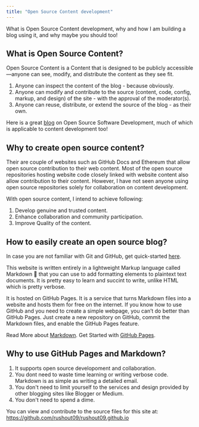 ```yaml
---
title: "Open Source Content development"
---
```


What is Open Source Content development, why and how I am building a blog using it, and why maybe you should too!

## What is Open Source Content?

Open Source Content is a Content that is designed to be publicly accessible—anyone can see, modify, and distribute the content as they see fit.

1. Anyone can inspect the content of the blog - because obviously.
2. Anyone can modify and contribute to the source (content, code, config, markup, and design) of the site - with the approval of the moderator(s).
3. Anyone can reuse, distribute, or extend the source of the blog - as their own.

Here is a great [blog](https://www.freecodecamp.org/news/what-is-great-about-developing-open-source-and-what-is-not/) on Open Source Software Development, much of which is applicable to content development too!

## Why to create open source content?

Their are couple of websites such as GitHub Docs and Ethereum that allow open source contribution to their web content. Most of the open source repositories hosting website code closely linked with website content also allow contribution to their content. However, I have not seen anyone using open source repositories solely for collaboration on content development.

With open source content, I intend to achieve following:

1. Develop genuine and trusted content.
2. Enhance collaboration and community participation.
3. Improve Quality of the content.

## How to easily create an open source blog?

In case you are not familiar with Git and GitHub, get quick-started [here](https://docs.github.com/en/get-started/quickstart).

This website is written entirely in a lightweight Markup language called Markdown :rofl: that you can use to add formatting elements to plaintext text documents. It is pretty easy to learn and succint to write, unlike HTML which is pretty verbose. 

It is hosted on GitHub Pages. It is a service that turns Markdown files into a website and hosts them for free on the internet. If you know how to use GitHub and you need to create a simple webpage, you can’t do better than GitHub Pages. Just create a new repository on GitHub, commit the Markdown files, and enable the GitHub Pages feature. 

Read More about [Markdown](https://www.markdownguide.org/getting-started/).
Get Started with [GitHub Pages](https://pages.github.com/).

## Why to use GitHub Pages and Markdown?

1. It supports open source developoment and collaboration.
2. You dont need to waste time learning or writing verbose code. Markdown is as simple as writing a detailed email.
3. You don't need to limit yourself to the services and design provided by other blogging sites like Blogger or Medium.
4. You don't need to spend a dime.

You can view and contribute to the source files for this site at: https://github.com/rushout09/rushout09.github.io